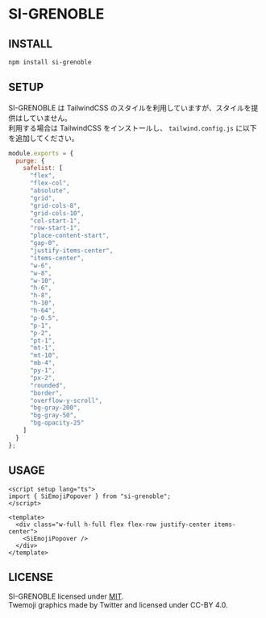 # SI-GRENOBLE

## INSTALL

```bash
npm install si-grenoble
```

## SETUP

SI-GRENOBLE は TailwindCSS のスタイルを利用していますが、スタイルを提供はしていません。  
利用する場合は TailwindCSS をインストールし、 `tailwind.config.js` に以下を追加してください。

```js
module.exports = {
  purge: {
    safelist: [
      "flex",
      "flex-col",
      "absolute",
      "grid",
      "grid-cols-8",
      "grid-cols-10",
      "col-start-1",
      "row-start-1",
      "place-content-start",
      "gap-0",
      "justify-items-center",
      "items-center",
      "w-6",
      "w-8",
      "w-10",
      "h-6",
      "h-8",
      "h-10",
      "h-64",
      "p-0.5",
      "p-1",
      "p-2",
      "pt-1",
      "mt-1",
      "mt-10",
      "mb-4",
      "py-1",
      "px-2",
      "rounded",
      "border",
      "overflow-y-scroll",
      "bg-gray-200",
      "bg-gray-50",
      "bg-opacity-25"
    ]
  }
};
```

## USAGE

```vue
<script setup lang="ts">
import { SiEmojiPopover } from "si-grenoble";
</script>

<template>
  <div class="w-full h-full flex flex-row justify-center items-center">
    <SiEmojiPopover />
  </div>
</template>
```

## LICENSE

SI-GRENOBLE licensed under [MIT](./LICENSE).  
Twemoji graphics made by Twitter and licensed under CC-BY 4.0.
